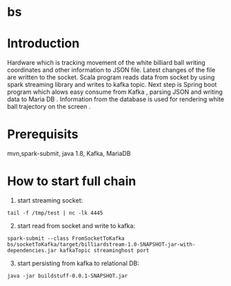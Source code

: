 # bs
# Introduction

Hardware which is tracking movement of the white billiard ball writing coordinates and other information to JSON file. Latest changes of the file are written to the socket. Scala program reads data from socket by using spark streaming library and writes to kafka topic. Next step is Spring boot program which alows easy consume from Kafka , parsing JSON and writing data to Maria DB . Information from the database is used for rendering white ball trajectory on the screen .


# Prerequisits

mvn,spark-submit, java 1.8, Kafka, MariaDB

# How to start full chain

1. start streaming socket: 
```
tail -f /tmp/test | nc -lk 4445
```


2. start read from socket and write to kafka: 
```
spark-submit --class FromSocketToKafka bs/socketToKafka/target/billiardstream-1.0-SNAPSHOT-jar-with-dependencies.jar kafkaTopic streaminghost port
```

3. start persisting from kafka to relational DB: 
```
java -jar buildstuff-0.0.1-SNAPSHOT.jar
```
